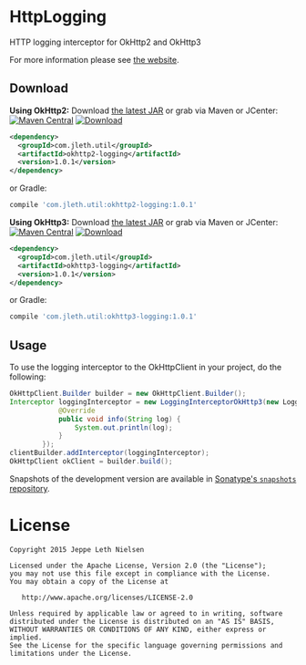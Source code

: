 HttpLogging
========
HTTP logging interceptor for OkHttp2 and OkHttp3

For more information please see [the website][1].


Download
--------
__Using OkHttp2:__
Download [the latest JAR][2] or grab via Maven or JCenter:
[![Maven Central](https://maven-badges.herokuapp.com/maven-central/com.jleth.util/okhttp2-logging/badge.svg)](https://maven-badges.herokuapp.com/maven-central/com.jleth.util/okhttp2-logging)
[ ![Download](https://api.bintray.com/packages/jeppeleth/maven/okhttp2-logging/images/download.svg) ](https://bintray.com/jeppeleth/maven/okhttp2-logging/_latestVersion)
```xml
<dependency>
  <groupId>com.jleth.util</groupId>
  <artifactId>okhttp2-logging</artifactId>
  <version>1.0.1</version>
</dependency>
```
or Gradle:
```groovy
compile 'com.jleth.util:okhttp2-logging:1.0.1'
```

__Using OkHttp3:__
Download [the latest JAR][3] or grab via Maven or JCenter:
[![Maven Central](https://maven-badges.herokuapp.com/maven-central/com.jleth.util/okhttp2-logging/badge.svg)](https://maven-badges.herokuapp.com/maven-central/com.jleth.util/okhttp2-logging)
[ ![Download](https://api.bintray.com/packages/jeppeleth/maven/okhttp3-logging/images/download.svg) ](https://bintray.com/jeppeleth/maven/okhttp3-logging/_latestVersion)
```xml
<dependency>
  <groupId>com.jleth.util</groupId>
  <artifactId>okhttp3-logging</artifactId>
  <version>1.0.1</version>
</dependency>
```
or Gradle:
```groovy
compile 'com.jleth.util:okhttp3-logging:1.0.1'
```

## Usage

To use the logging interceptor to the OkHttpClient in your project, do the following:
```java
OkHttpClient.Builder builder = new OkHttpClient.Builder();
Interceptor loggingInterceptor = new LoggingInterceptorOkHttp3(new LoggingInterceptorOkHttp3.Logger() {
            @Override
            public void info(String log) {
                System.out.println(log);
            }
        });
clientBuilder.addInterceptor(loggingInterceptor);
OkHttpClient okClient = builder.build();
```

Snapshots of the development version are available in [Sonatype's `snapshots` repository][snap].



License
=======

    Copyright 2015 Jeppe Leth Nielsen

    Licensed under the Apache License, Version 2.0 (the "License");
    you may not use this file except in compliance with the License.
    You may obtain a copy of the License at

       http://www.apache.org/licenses/LICENSE-2.0

    Unless required by applicable law or agreed to in writing, software
    distributed under the License is distributed on an "AS IS" BASIS,
    WITHOUT WARRANTIES OR CONDITIONS OF ANY KIND, either express or implied.
    See the License for the specific language governing permissions and
    limitations under the License.


 [1]: https://github.com/JeppeLeth/HttpLogging
 [2]: https://search.maven.org/remote_content?g=com.jleth.util&a=okhttp2-logging&v=LATEST
 [3]: https://search.maven.org/remote_content?g=com.jleth.util&a=okhttp3-logging&v=LATEST
 [snap]: https://oss.sonatype.org/content/repositories/snapshots/
